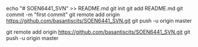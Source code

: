 echo "# SOEN6441_SVN" >> README.md
git init
git add README.md
git commit -m "first commit"
git remote add origin https://github.com/basantiscits/SOEN6441_SVN.git
git push -u origin master





git remote add origin https://github.com/basantiscits/SOEN6441_SVN.git
git push -u origin master